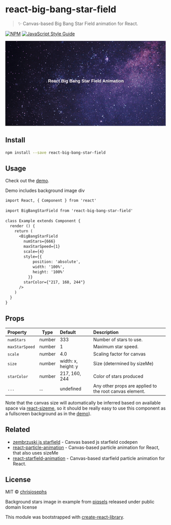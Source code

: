 # react-big-bang-star-field

> ✨ Canvas-based Big Bang Star Field animation for React.

[![NPM](https://img.shields.io/npm/v/react-big-bang-star-field.svg)](https://www.npmjs.com/package/react-big-bang-star-field)  [![JavaScript Style Guide](https://img.shields.io/badge/code_style-standard-brightgreen.svg)](https://standardjs.com)

[![Demo](https://raw.githubusercontent.com/chrisjosephs/react-big-bang-star-field/master/example/example.gif)](https://chrisjosephs.github.io/react-big-bang-star-field/)

## Install

```bash
npm install --save react-big-bang-star-field
```

## Usage

Check out the [demo](https://chrisjosephs.github.io/react-big-bang-star-field/).

Demo includes background image div

```tsx
import React, { Component } from 'react'

import BigBangStarField from 'react-big-bang-star-field'

class Example extends Component {
  render () {
    return (
      <BigBangStarField
        numStars={666}
        maxStarSpeed={1}
        scale={4}
        style={{
            position: 'absolute',
            width: '100%',
            height: '100%'
          }}
        starColor={"217, 160, 244"}
      />
    )
  }
}
```

## Props

| Property      | Type               | Default                              | Description                                                                                                                                  |
|:----------------|------------------|:-------------------------------------|:---------------------------------------------------------------------------------------------------------------------------------------------|
| `numStars`      | number           | 333                                  | Number of stars to use. |
| `maxStarSpeed`  | number           | 1                                    | Maximum star speed. |
| `scale`         | number           | 4.0                                  | Scaling factor for canvas  |
| `size`          | number           | width: x, height: y                  | Size (determined by sizeMe) |
| `starColor`           | number             | 217, 160, 244                           | Color of stars produced |
| `...`           | ...              | undefined                            | Any other props are applied to the root canvas element. |

Note that the canvas size will automatically be inferred based on available space via [react-sizeme](https://github.com/ctrlplusb/react-sizeme), so it should be really easy to use this component as a fullscreen background as in the [demo](https://chrisjosephs.github.io/react-big-bang-star-field/)).

## Related
- [zembrzuski js starfield](https://codepen.io/zembrzuski/pen/zRzMab) - Canvas based js starfield codepen
- [react-particle-animation](https://github.com/transitive-bullshit/react-particle-animation) - Canvas-based particle animation for React, that also uses sizeMe
- [react-starfield-animation](https://github.com/transitive-bullshit/react-starfield-animation) - Canvas-based starfield particle animation for React.
## License

MIT © [chrisjosephs](https://github.com/chrisjosephs)

Background stars image in example from [piqsels](https://www.piqsels.com/) released under public domain license

This module was bootstrapped with [create-react-library](https://github.com/transitive-bullshit/create-react-library).

